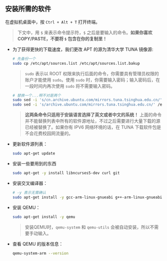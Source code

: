 ## 安装所需的软件

在虚拟机桌面中，按 `Ctrl + Alt + T` 打开终端。

> 下文中，用 `$` 来表示命令提示符，`$` 之后是要输入的命令。**如果你喜欢 COPY/PASTE，不要将 **`$`** 包含在你的复制里！**


* 为了获得更快的下载速度，我们更改 APT 的源为清华大学 TUNA 镜像源:
  ```bash
  # 先备份一个
  sudo cp /etc/apt/sources.list /etc/apt/sources.list.bakup
  ```
  > `sudo` 表示以 ROOT 权限来执行后面的命令，你需要具有管理员权限的账户才能使用 `sudo`。使用 `sudo` 时，你需要输入密码；输入密码后，在一段时间内再次使用 `sudo` 将不需要输入密码。

  ```bash
  # 替换一个...啊不对是两个
  sudo sed -i 's/cn.archive.ubuntu.com/mirrors.tuna.tsinghua.edu.cn/' /etc/apt/sources.list
  sudo sed -i 's/archive.ubuntu.com/mirrors.tuna.tsinghua.edu.cn/' /etc/apt/sources.list
  ```
  > **这两条命令只适用于安装语言选择了英文或者中文的系统！** 上面的命令并不能替换列表中所有的软件源地址，不过之后需要进行大量下载的源已经被替换了。如果你有 IPV6 网络环境的话，在 TUNA 下载软件包是不会花费校园网流量的。


* 更新软件源列表：

  ```bash
  sudo apt-get update
  ```

* 安装一些要用到的东西

  ```bash
  sudo apt-get -y install libncurses5-dev curl git
  ```


* 安装交叉编译器：

  ```bash
  # -y 表示无需确认
  sudo apt-get install -y gcc-arm-linux-gnueabi g++-arm-linux-gnueabi
  ```


* 安装 QEMU：

  ```bash
  sudo apt-get install -y qemu
  ```
  > 安装QEMU时，`qemu-system` 和 `qemu-utils` 会被自动安装，所以不需要手动输入。


* 查看 QEMU 的版本信息：

  ```bash
  qemu-system-arm --version
  ```